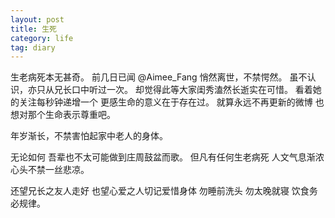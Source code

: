 ```yaml
---
layout: post
title: 生死
category: life
tag: diary
---
```



生老病死本无甚奇。
前几日已闻 @Aimee_Fang 悄然离世，不禁愕然。
虽不认识，亦只从兄长口中听过一次。
却觉得此等大家闺秀溘然长逝实在可惜。
看着她的关注每秒钟递增一个 更感生命的意义在于存在过。
就算永远不再更新的微博 也想对那个生命表示尊重吧。

年岁渐长，不禁害怕起家中老人的身体。

无论如何 吾辈也不太可能做到庄周鼓盆而歌。
但凡有任何生老病死 人文气息渐浓 心头不禁一丝悲凉。

还望兄长之友人走好
也望心爱之人切记爱惜身体 勿睡前洗头 勿太晚就寝 饮食务必规律。
